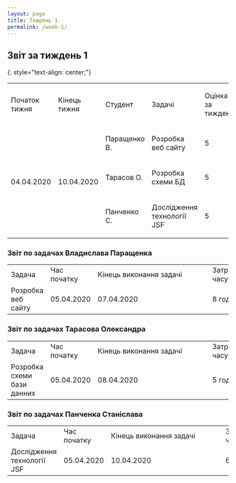 ```yaml
---
layout: page
title: Тиждень 1
permalink: /week-1/
---
```


## Звіт за тиждень 1
{: style="text-align: center;"}
<table class="c3"><tbody><tr class="c0"><td class="c5" colspan="1" rowspan="1"><p class="c7"><span class="c4">Початок тижня</span></p></td><td class="c5" colspan="1" rowspan="1"><p class="c7"><span class="c4">Кінець тижня</span></p></td><td class="c5" colspan="1" rowspan="1"><p class="c7"><span class="c8 c4">Студент</span></p></td><td class="c5" colspan="1" rowspan="1"><p class="c7"><span class="c8 c4">Задачі</span></p></td><td class="c5" colspan="1" rowspan="1"><p class="c7"><span class="c4 c8">Оцінка за тиждень </span></p></td></tr><tr class="c0"><td class="c5" colspan="1" rowspan="3"><p class="c9"><span class="c10">04.04.2020</span></p></td><td class="c5" colspan="1" rowspan="3"><p class="c9"><span class="c10">10.04.2020</span></p></td><td class="c5" colspan="1" rowspan="1"><p class="c7"><span class="c6">Паращенко В.</span></p></td><td class="c5" colspan="1" rowspan="1"><p class="c7"><span class="c6">Розробка веб сайту</span></p></td><td class="c5" colspan="1" rowspan="1"><p class="c7"><span class="c6">5</span></p></td></tr><tr class="c0"><td class="c5" colspan="1" rowspan="1"><p class="c7"><span class="c6">Тарасов О.</span></p></td><td class="c5" colspan="1" rowspan="1"><p class="c1"><span class="c6">Розробка схеми БД
</span></p></td><td class="c5" colspan="1" rowspan="1"><p class="c1"><span class="c6">5</span></p></td></tr><tr class="c0"><td class="c5" colspan="1" rowspan="1"><p class="c7"><span class="c6">Панченко С.</span></p></td><td class="c5" colspan="1" rowspan="1"><p class="c1"><span class="c6">Дослідження технології JSF</span></p></td><td class="c5" colspan="1" rowspan="1"><p class="c1"><span class="c6">5</span></p></td></tr></tbody></table>

### Звіт по задачах Владислава Паращенка

 <table class="waffle" cellspacing="0" cellpadding="0">
                            <tbody>
                            <tr style="height:20px;">
                                <td class="s0" dir="ltr">Задача</td>
                                <td class="s0" dir="ltr">Час початку</td>
                                <td class="s0 softmerge" dir="ltr">
                                    <div class="softmerge-inner" style="width: 245px; left: -1px;">Кінець виконання задачі</div>
                                </td>
                                <td class="s0" dir="ltr">Затрачено часу</td>
                            </tr>
                            <td class="s2" dir="ltr">Розробка веб сайту</td>
                            <td class="s3" dir="ltr">05.04.2020</td>
                            <td class="s3" dir="ltr">07.04.2020</td>
                            <td class="s2" dir="ltr">8 годин</td> </tbody></table>
       
### Звіт по задачах Тарасова Олександра

 <table class="waffle" cellspacing="0" cellpadding="0"> <tbody> <tr style="height:20px;"> <td class="s0" dir="ltr">Задача</td> <td class="s0" dir="ltr">Час початку</td> <td class="s0 softmerge" dir="ltr"> <div class="softmerge-inner" style="width: 245px; left: -1px;">Кінець виконання задачі</div> </td> <td class="s0" dir="ltr">Затрачено часу</td> </tr> <tr><td class="s2" dir="ltr">Розробка схеми бази данних</td><td class="s3" dir="ltr">05.04.2020</td> <td class="s3" dir="ltr">08.04.2020</td> <td class="s2" dir="ltr">5 годин</td></tr></tbody></table>
  
### Звіт по задачах Панченка Станіслава

 <table class="waffle" cellspacing="0" cellpadding="0"> <tbody> <tr style="height:20px;"> <td class="s0" dir="ltr">Задача</td> <td class="s0" dir="ltr">Час початку</td> <td class="s0 softmerge" dir="ltr"> <div class="softmerge-inner" style="width: 245px; left: -1px;">Кінець виконання задачі</div> </td> <td class="s0" dir="ltr">Затрачено часу</td> </tr> <tr><td class="s2" dir="ltr">	
Дослідження технології JSF</td><td class="s3" dir="ltr">05.04.2020</td> <td class="s3" dir="ltr">10.04.2020</td> <td class="s2" dir="ltr">6 годин</td></tr></tbody></table>
  
